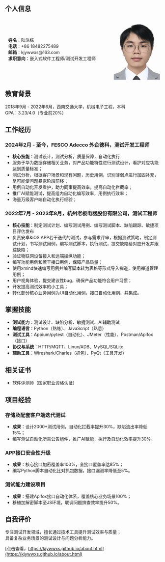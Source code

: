 
## 个人信息


<div style="display: flex; align-items: center; justify-content: space-between">  
    <p style="margin-left: 10px;">  
        <b>姓名</b>：陆浩栋<br>
        <b>电话</b>：+86 18482275489<br>
        <b>邮箱</b>：kjywwxs@163.com<br>
        <b>求职意向</b>：嵌入式软件工程师/测试开发工程师 
    </p>  
    <img src="/images/证件照.jpg" width = "150" height = "200" alt="证件照"/>  
</div>

## 教育背景

2018年9月 - 2022年6月，西南交通大学，机械电子工程，本科  
GPA：3.23/4.0（专业前20%）

## 工作经历

### 2024年2月 - 至今，FESCO Adecco 外企德科，测试开发工程师

- **核心技能**：测试设计，测试分析，质量保障，自动化执行
- 服务于华为数据存储相关业务，对产品功能特性进行测试设计，看护对应功能达到质量标准；
- 测试分析，根据客户场景和现有问题，历史用例，识别薄弱点进行加固补充，尽可能使问题暴露阶段前移；
- 用例自动化开发看护，助力同事提高效率，提高自动化拦截率；
- 推广AI赋能测试，提高组内自动化编写效率，用例执行效率；
- 海量万级客户端自动化执行经验；

### 2022年7月 - 2023年8月，杭州老板电器股份有限公司，测试工程师

- **核心技能**：制定测试计划、编写测试用例、编写测试脚本、缺陷跟踪、敏捷项目评估发布
- 负责安卓&iOS APP若干迭代的测试，参与需求评审，根据测试策略，制定测试计划，书写测试用例，编写测试脚本，执行测试，提交缺陷给对应开发并跟踪缺陷；
- 验证物联网设备接入和远端操纵功能；
- 编写功能用例和若干接口用例，保障产品质量；
- 使用xmind快速编写用例并编写脚本转为表格等形式导入禅道，使用禅道管理用例；
- 用户视角体验，提交建议性bug，确保产品功能符合用户习惯；
- 开发提高测试效率的小工具；
- 转化部分核心业务用例为UI自动化用例，接口自动化用例，并集成。


## 掌握技能  

- **测试能力**：测试设计、缺陷分析、敏捷测试、AI辅助测试  
- **编程语言**：Python（熟练）、JavaScript（熟悉）  
- **测试工具**：Appium/pytest（自动化）、JMeter（性能）、Postman/Apifox（接口）  
- **协议与系统**：HTTP/MQTT、Linux/ADB、MySQL/SQLite  
- **辅助工具**：Wireshark/Charles（抓包）、PyQt（工具开发）  

## 相关证书

- 软件评测师（国家职业资格认证）  

## 项目经验

### 存储及配套客户端迭代测试

- **成果**：设计2000+测试用例，自动化拦截率提升30%，缺陷流出率降低15%；  
- 编写测试自动化所需公告组件，推广AI赋能，执行及自动化效率提升30%。  

### APP接口安全性升级

- **成果**：核心接口加密覆盖率100%，全接口覆盖率达85%；  
- 编写Python脚本自动化比对抓包数据，接口漏测率降低至5%。  

### 测试能力建设项目

- **成果**：搭建Apifox接口自动化体系，覆盖核心业务场景100%；  
- 移植加解密脚本至JS环境，联调问题排查效率提升50%。  

## 自我评价

专注测试开发领域，擅长通过技术工具提升测试效率与质量；  
具备复杂业务场景的测试设计与问题分析能力。  

[点击查看，https://kjywwxs.github.io/about.html](https://kjywwxs.github.io/about.html)

